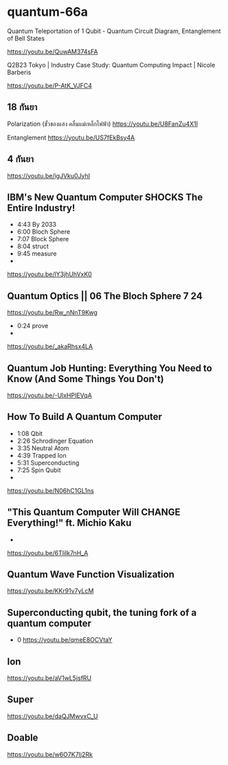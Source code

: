 # quantum-66a

Quantum Teleportation of 1 Qubit - Quantum Circuit Diagram, Entanglement of Bell States

<https://youtu.be/QuwAM374sFA>

Q2B23 Tokyo | Industry Case Study: Quantum Computing Impact | Nicole Barberis

<https://youtu.be/P-AtK_VJFC4>

## 18 กันยา
Polarization (ขั้วของแสง คลื่นแม่เหล็กไฟฟ้า)
<https://youtu.be/U8FanZu4X1I>

Entanglement
<https://youtu.be/US7fEkBsy4A>

## 4 กันยา
<https://youtu.be/igJVku0JyhI>

## IBM's New Quantum Computer SHOCKS The Entire Industry!
- 4:43 By 2033
- 6:00 Bloch Sphere
- 7:07 Block Sphere
- 8:04 struct
- 9:45 measure
- 
<https://youtu.be/lY3jhUhVxK0>

## Quantum Optics || 06 The Bloch Sphere 7 24
<https://youtu.be/Rw_nNnT9Kwg>
- 0:24 prove
- 
<https://youtu.be/_akaRhsx4LA>

## Quantum Job Hunting: Everything You Need to Know (And Some Things You Don't)
<https://youtu.be/-UlxHPIEVqA>


## How To Build A Quantum Computer
- 1:08 Qbit
- 2:26 Schrodinger Equation
- 3:35 Neutral Atom
- 4:39 Trapped Ion
- 5:31 Superconducting
- 7:25 Spin Qubit
- 
<https://youtu.be/N06hC1GL1ns>


## "This Quantum Computer Will CHANGE Everything!" ft. Michio Kaku
- 
<https://youtu.be/6TIilk7nH_A>

## Quantum Wave Function Visualization

<https://youtu.be/KKr91v7yLcM>

## Superconducting qubit, the tuning fork of a quantum computer
- 0
<https://youtu.be/qmeE8OCVtaY>

## Ion
<https://youtu.be/aV1wL5jsfRU>

## Super
<https://youtu.be/daQJMwvxC_U>

## Doable
<https://youtu.be/w6O7K7Ij2Rk>

